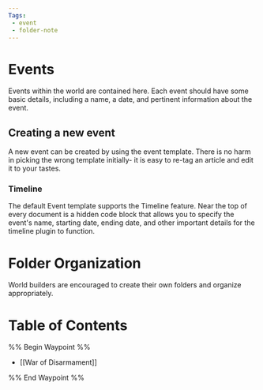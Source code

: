 ```yaml
---
Tags:
 - event
 - folder-note
---
```

# Events

Events within the world are contained here. Each event should have some basic details, including a name, a date, and pertinent information about the event.

## Creating a new event

A new event can be created by using the event template. There is no harm in picking the wrong template initially- it is easy to re-tag an article and edit it to your tastes.

### Timeline

The default Event template supports the Timeline feature. Near the top of every document is a hidden code block that allows you to specify the event's name, starting date, ending date, and other important details for the timeline plugin to function.

# Folder Organization

World builders are encouraged to create their own folders and organize appropriately.

# Table of Contents

%% Begin Waypoint %%
- [[War of Disarmament]]

%% End Waypoint %%
